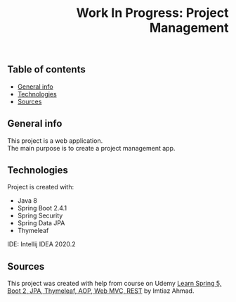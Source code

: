 <h1 align="right">Work In Progress: Project Management</h1><br>

## Table of contents
* [General info](#general-info)
* [Technologies](#technologies)
* [Sources](#sources)

## General info
This project is a web application.  
The main purpose is to create a project management app.  

## Technologies
Project is created with:
* Java 8 
* Spring Boot 2.4.1
* Spring Security
* Spring Data JPA
* Thymeleaf  
  
IDE: Intellij IDEA 2020.2  

## Sources
This project was created with help from course on Udemy <a href="https://www.udemy.com/course/spring-framework-web-development-2020/">Learn Spring 5, Boot 2, JPA, Thymeleaf, AOP, Web MVC, REST</a> by Imtiaz Ahmad.
